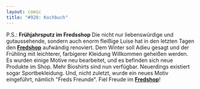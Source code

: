 ```yaml
---
layout: comic
title: "#920: Kochbuch"
---
```


P.S.:
<strong>Frühjahrsputz im Fredsshop</strong>
Die nicht nur liebenswürdige und gutaussehende, sondern auch enorm fleißige Luise hat in den letzten Tagen den <a href="http://fredshop.spreadshirt.net/-/-/Shop/"><strong>Fredshop</strong></a> aufwändig renoviert. Dem Winter soll Adieu gesagt und der Frühling mit leichterer, farbigerer Kleidung Willkommen geheißen werden.
Es wurden einige Motive neu bearbeitet, und es befinden sich neue Produkte im Shop. Mehr Bioshirts sind nun verfügbar. Neuerdings existiert sogar Sportbekleidung. Und, nicht zuletzt, wurde ein neues Motiv eingeführt, nämlich "Freds Freunde".
Fiel Freude im <a href="http://fredshop.spreadshirt.net/-/-/Shop/"><strong>Fredshop</strong></a>!
